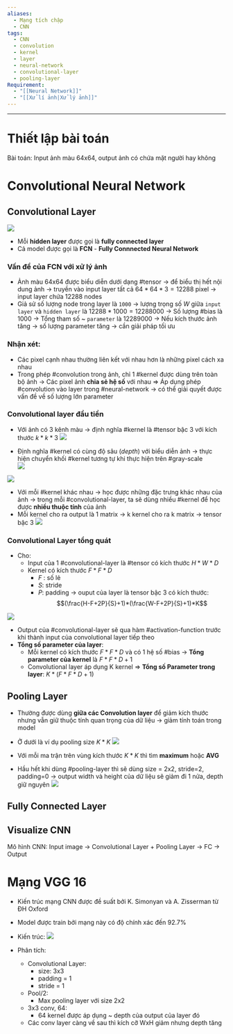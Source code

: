 ```yaml
---
aliases:
  - Mạng tích chập
  - CNN
tags:
  - CNN
  - convolution
  - kernel
  - layer
  - neural-network
  - convolutional-layer
  - pooling-layer
Requirement:
  - "[[Neural Network]]"
  - "[[Xử lí ảnh|Xử lý ảnh]]"
---
```

---
# Thiết lập bài toán
Bài toán: Input ảnh màu 64x64, output ảnh có chứa mặt người hay không
# Convolutional Neural Network 
## Convolutional Layer
![](https://i.imgur.com/oCuMQOv.png)

- Mỗi **hidden layer** được gọi là **fully connected layer**
- Cả model được gọi là **FCN** - **Fully Connnected Neural Network**
### Vấn đề của FCN với xử lý ảnh
- Ảnh màu 64x64 được biểu diễn dưới dạng #tensor 
-> để biểu thị hết nội dung ảnh -> truyền vào input layer tất cả $64*64*3=12288$ pixel -> input layer chứa 12288 nodes 
- Giả sử số lượng node trong layer là `1000` 
	-> lượng trọng số $W$ giữa `input layer` và `hidden layer` là $12288*1000=12288000$ 
	-> Số lượng #bias là 1000 
	-> Tổng tham số ~ `parameter` là 12289000
	-> Nếu kích thước ảnh tăng -> số lượng parameter tăng -> cần giải pháp tối ưu 
### Nhận xét:
- Các pixel cạnh nhau thường liên kết với nhau hơn là những pixel cách xa nhau 
- Trong phép #convolution trong ảnh, chỉ 1 #kernel được dùng trên toàn bộ ảnh -> Các pixel ảnh **chia sẻ hệ số** với nhau
=> Áp dụng phép #convolution vào layer trong #neural-network -> có thể giải quyết được vấn đề về số lượng lớn parameter
### Convolutional layer đầu tiền 
- Với ảnh có 3 kênh màu -> định nghĩa #kernel là #tensor bậc 3 với kích thước $k*k*3$ 
![](https://i.imgur.com/N3PcM04.png)

- Định nghĩa #kernel có cùng độ sâu (_depth_) với biểu diễn ảnh -> thực hiện chuyển khối #kernel tương tự khi thực hiện trên #gray-scale  
![](https://i.imgur.com/jFReTe8.png)

![](https://i.imgur.com/VgwxU7k.png)

- Với mỗi #kernel khác nhau -> học được những đặc trưng khác nhau của ảnh
-> trong mỗi #convolutional-layer, ta sẽ dùng nhiều #kernel để học được **nhiều thuộc tính** của ảnh 
- Mỗi kernel cho ra output là 1 matrix -> k kernel cho ra k matrix -> tensor bậc 3 
![](https://i.imgur.com/y6BQ9be.png)

### Convolutional Layer tổng quát 
- Cho:
	- Input của 1 #convolutional-layer là #tensor có kích thước $H*W*D$ 
	- Kernel có kích thước $F*F*D$
		- $F$ : số lẻ
		- $S$: stride
		- $P$: padding
-> ouput của layer là tensor bậc 3 có kích thước: $$(\frac{H-F+2P}{S}+1)*(\frac{W-F+2P}{S}+1)*K$$

![](https://i.imgur.com/aERYpaa.png)

- Output của #convolutional-layer sẽ qua hàm #activation-function trước khi thành input của convolutional layer tiếp theo 
- **Tổng số parameter của layer**:
	- Mỗi kernel có kích thước $F*F*D$ và có 1 hệ số #bias 
	-> **Tổng parameter của kernel** là $F*F*D+1$ 
	- Convolutional layer áp dụng K kernel 
	=> **Tổng số Parameter trong layer**: $K*(F*F*D+1)$  

## Pooling Layer
- Thường được dùng **giữa các Convolution layer** để giảm kích thước nhưng vẫn giữ thuộc tính quan trọng của dữ liệu  -> giảm tính toán trong model 
- Ở dưới là ví dụ pooling size $K*K$ 
![](https://i.imgur.com/WqljRjf.png)

- Với mỗi ma trận trên vùng kích thước $K*K$ thì tìm **maximum** hoặc **AVG**
- Hầu hết khi dùng #pooling-layer  thì sẽ dùng size = 2x2, stride=2, padding=0 -> output width và height của dữ liệu sẽ giảm đi 1 nửa, depth giữ nguyên 
![](https://i.imgur.com/2lb1rSd.png)

## Fully Connected Layer
## Visualize CNN
Mô hình CNN:
Input image -> Convolutional Layer + Pooling Layer -> FC -> Output 
# Mạng VGG 16 
- Kiến trúc mạng CNN được đề suất bởi K. Simonyan và A. Zisserman từ ĐH Oxford 
- Model được train bởi mạng này có độ chính xác đến 92.7% 
- Kiến trúc:
	![](https://i.imgur.com/f5pC754.png)

- Phân tích:
	- Convolutional Layer: 
		- size: 3x3
		- padding = 1
		- stride = 1
	- Pool/2: 
		- Max pooling layer với size 2x2
	- 3x3 conv, 64:
		- 64 kernel được áp dụng ~ depth của output của layer đó
	- Các conv layer càng về sau thì kích cỡ WxH giảm nhưng depth tăng  